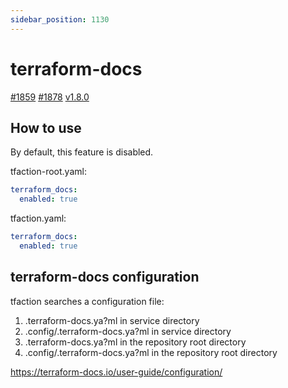 ```yaml
---
sidebar_position: 1130
---
```


# terraform-docs

[#1859](https://github.com/suzuki-shunsuke/tfaction/issues/1859) [#1878](https://github.com/suzuki-shunsuke/tfaction/pulls/1878) [v1.8.0](https://github.com/suzuki-shunsuke/tfaction/releases/tag/v1.8.0)

## How to use

By default, this feature is disabled.

tfaction-root.yaml:

```yaml
terraform_docs:
  enabled: true
```

tfaction.yaml:

```yaml
terraform_docs:
  enabled: true
```

## terraform-docs configuration

tfaction searches a configuration file:

1. .terraform-docs.ya?ml in service directory
2. .config/.terraform-docs.ya?ml in service directory
3. .terraform-docs.ya?ml in the repository root directory
4. .config/.terraform-docs.ya?ml in the repository root directory

https://terraform-docs.io/user-guide/configuration/
